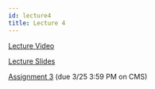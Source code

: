 ```yaml
---
id: lecture4
title: Lecture 4
---
```


[Lecture Video](https://drive.google.com/file/d/1rC5MTHQ3vU0vELZyzcUHptZq583VsUAT/view?usp=sharing)

[Lecture Slides](https://docs.google.com/presentation/d/1VseDHeXrYrP2NdsBJTA72mSTlLNUeXeFYkIFUzLuJ5Q/edit?usp=sharing)

[Assignment 3](/docs/assignment3) (due 3/25 3:59 PM on CMS)
